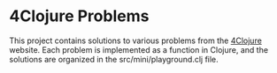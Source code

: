 # 4Clojure Problems
This project contains solutions to various problems from the [4Clojure](https://4clojure.oxal.org/) website. Each problem is implemented as a function in Clojure, and the solutions are organized in the src/mini/playground.clj file.
